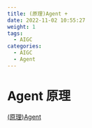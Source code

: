 ```yaml
---
title: (原理)Agent + 
date: 2022-11-02 10:55:27
weight: 1
tags:
  - AIGC
categories: 
  - AIGC
  - Agent  
---
```


<p></p>
<!-- more -->


# Agent 原理
[(原理)Agent ](https://candied-skunk-1ca.notion.site/Agent-10dbfe211084806fa87cfd37aed482ea?pvs=4)

